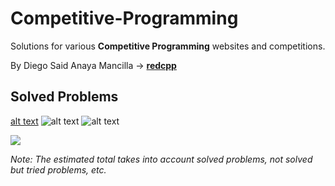 # Competitive-Programming

Solutions for various **Competitive Programming** websites and competitions.

By Diego Said Anaya Mancilla -> [**redcpp**](http://codeforces.com/profile/redcpp)

## Solved Problems
[alt text][et]
![alt text][cf]
![alt text][uva]

[et]: https://img.shields.io/badge/Estimated_total-432-red.svg "Estimated Total"
[cf]: https://img.shields.io/badge/CodeForces-202-blue.svg "CodeForces"
[uva]: https://img.shields.io/badge/UVa-9-orange.svg "UVa"

<img src="https://projecteuler.net/profile/redcpp.png">


*Note: The estimated total takes into account solved problems, not solved but tried problems, etc.*

